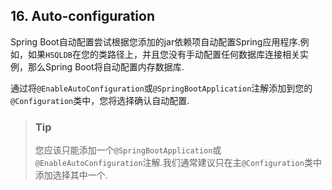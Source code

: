 ## 16. Auto-configuration
Spring Boot自动配置尝试根据您添加的jar依赖项自动配置Spring应用程序.例如，如果`HSQLDB`在您的类路径上，并且您没有手动配置任何数据库连接相关实例，那么Spring Boot将自动配置内存数据库.

通过将`@EnableAutoConfiguration`或`@SpringBootApplication`注解添加到您的`@Configuration`类中，您将选择确认自动配置.

>### Tip
>您应该只能添加一个`@SpringBootApplication`或`@EnableAutoConfiguration`注解.我们通常建议只在主`@Configuration`类中添加选择其中一个.
